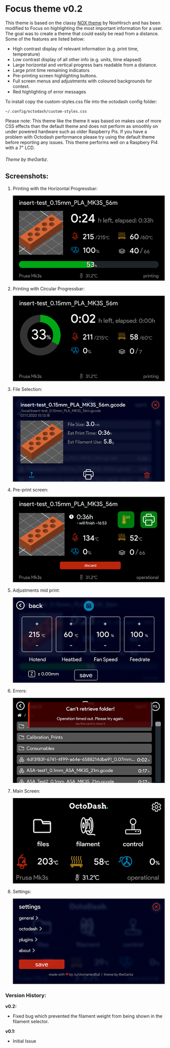 # Focus theme v0.2

This theme is based on the classy [NOX theme](../../NOX/) by NoxHirsch and has been modified to Focus on highlighting the most important information for a user. The goal was to create a theme that could easily be read from a distance. Some of the features are listed below:
* High contrast display of relevant information (e.g. print time, temperature)
* Low contrast display of all other info (e.g. units, time elapsed)
* Large horizontal and vertical progress bars readable from a distance.
* Large print time remaining indicators
* Pre-printing screen highlighting buttons.
* Full screen menus and adjustments with coloured backgrounds for context.
* Red highlighting of error messages

To install copy the custom-styles.css file into the octodash config folder:
```
~/.config/octodash/custom-styles.css
```

Please note: This theme like the theme it was based on makes use of more CSS effects than the default theme and does not perform as smoothly on under powered hardware such as older Raspberry Pis. If you have a problem with Octodash performance please try using the default theme before reporting any issues. This theme performs well on a Raspbery Pi4 with a 7" LCD.

###### Theme by theGarbz.

## Screenshots:

1. Printing with the Horizontal Progressbar:

   ![Horizontal Progressbar](screenshots/screenshot_print.png)

2. Printing with Circular Progressbar:

   ![Round Progressbar](screenshots/screenshot_print2.png)

4. File Selection:

   ![File Selection](screenshots/screenshot_fileselect.png)

5. Pre-print screen:

   ![Pre-print screen](screenshots/screenshot_filequeue.png)

6. Adjustments mid print:

   ![Adjustments](screenshots/screenshot_adjust.png)

7. Errors:

   ![Errors](screenshots/screenshot_error.png)

8. Main Screen:

   ![Main Screen](screenshots/screenshot_main.png)

9. Settings:

   ![Settings](screenshots/screenshot_menu.png)

### Version History:

__v0.2:__
* Fixed bug which prevented the filament weight from being shown in the filament selector.

__v0.1:__
* Initial Issue
